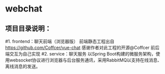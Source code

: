 # webchat


## 项目目录说明：
#1.  frontend：聊天前端（浏览器版）
    前端静态工程出自 https://github.com/Coffcer/vue-chat 感谢作者对此工程的开源@Coffcer
    前后端交互为自己实现
#2.  service：聊天服务
    以Spring Boot构建的微服务架构，使用websocket协议进行浏览器与后台服务通讯，采用RabbitMQ以支持在线消息、离线消息的发送。